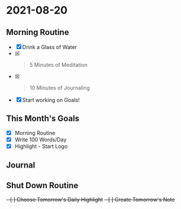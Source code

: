 # 2021-08-20

## Morning Routine
- [x] Drink a Glass of Water
- [x] > 5 Minutes of Meditation
- [x] > 10 Minutes of Journaling
- [x] Start working on Goals!

## This Month's Goals
- [x] Morning Routine
- [x] Write 100 Words/Day
- [x] Highlight - Start Logo

## Journal

## Shut Down Routine
<del>- [ ] Choose Tomorrow's Daily Highlight</del>
<del>- [ ] Create Tomorrow's Note</del>